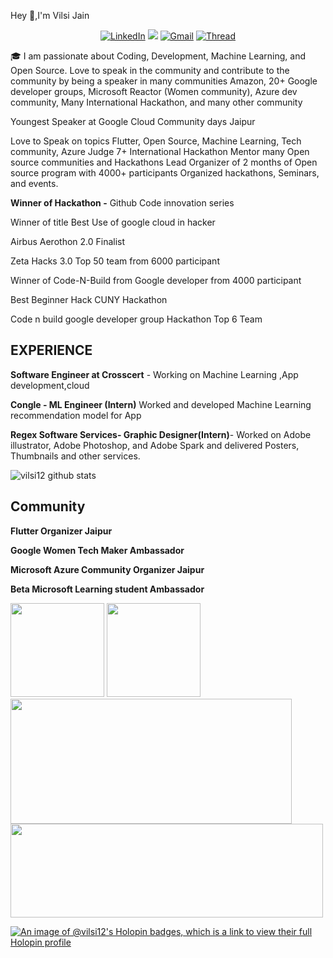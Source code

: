 Hey :wave:,I'm Vilsi Jain




<div align="center">
<a  href="https://www.linkedin.com/in/vilsijain08/" target="_blank"><img alt="LinkedIn" src="https://img.shields.io/badge/linkedin%20-%230077B5.svg?&style=for-the-badge&logo=linkedin&logoColor=white" /></a>
<a href="https://twitter.com/VilsiJ" target="_blank"><img src="https://img.shields.io/badge/twitter-%2300acee.svg?&style=for-the-badge&logo=twitter&logoColor=white&alt=twitter" /></a>
<a href="mailto:jainvilsi12@gmail.com"><img  alt="Gmail" src="https://img.shields.io/badge/Gmail-D14836?style=for-the-badge&logo=gmail&logoColor=white" /></a>
<a href="https://www.threads.net/@vilsijain" target="_blank"><img alt="Thread" src="https://img.shields.io/badge/thread-%2300acee.svg?&style=for-the-badge&logo=thread&logoColor=white&alt=thread"/></a>

 
<br/>
  </div>


🎓 I am passionate about Coding, Development, Machine Learning, and Open Source.
Love to speak in the community and contribute to the community by being a speaker in many communities Amazon, 20+ Google developer groups, Microsoft Reactor (Women community), Azure dev community, Many International Hackathon, and many other community

Youngest Speaker at Google Cloud Community days Jaipur 

Love to Speak on topics Flutter, Open Source, Machine Learning, Tech community, Azure
Judge 7+ International Hackathon
Mentor many Open source communities and Hackathons
Lead Organizer of 2 months of Open source program with 4000+ participants
Organized hackathons, Seminars, and events.


**Winner of Hackathon -**
<span>Github Code innovation series</span>

Winner of title Best Use of google cloud in hacker

Airbus Aerothon 2.0 Finalist

Zeta Hacks 3.0 Top 50 team from 6000 participant

Winner of Code-N-Build from Google developer from 4000 participant

Best Beginner Hack CUNY Hackathon

Code n build google developer group Hackathon Top 6 Team


## EXPERIENCE 
**Software Engineer at Crosscert** - Working on Machine Learning ,App development,cloud

**Congle - ML Engineer (Intern)** Worked and developed Machine Learning recommendation model for App

**Regex Software Services- Graphic Designer(Intern)**- Worked on Adobe illustrator, Adobe Photoshop, and Adobe Spark and delivered Posters, Thumbnails and other services. 

![vilsi12 github stats](https://github-readme-stats.vercel.app/api/top-langs/?username=vilsi12&layout=compact)

## Community 

**Flutter Organizer Jaipur** 

**Google Women Tech Maker Ambassador**

**Microsoft Azure Community Organizer Jaipur** 

**Beta Microsoft Learning student Ambassador**


<img src="https://github.com/vilsi12/vilsi12/assets/53365687/42ef5095-e2cf-4ca5-a8d2-a259a568cbcc" width="150" height="150">
<img src="https://github.com/vilsi12/vilsi12/assets/53365687/89b61373-b4de-4e56-8dc6-d4e26ddfa783" width="150" height="150">
<img src="https://user-images.githubusercontent.com/25385071/118434648-0745e600-b6fb-11eb-8a78-15a97d9443e6.jpg" width="450" height="200">
<img src="https://github.com/vilsi12/vilsi12/assets/53365687/ed7cbe1b-4a13-4c48-8d7c-180dfd114803" width="500" height="150">

[![An image of @vilsi12's Holopin badges, which is a link to view their full Holopin profile](https://holopin.me/vilsi12)](https://holopin.io/@vilsi12)
